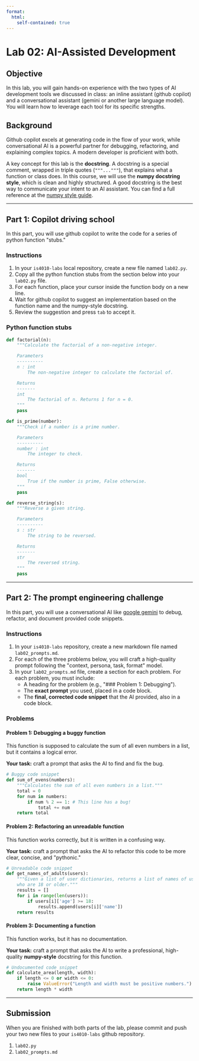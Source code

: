 ```yaml
---
format: 
  html:
    self-contained: true
---
```


# Lab 02: AI-Assisted Development

## Objective

In this lab, you will gain hands-on experience with the two types of AI development tools we discussed in class: an inline assistant (github copilot) and a conversational assistant (gemini or another large language model). You will learn how to leverage each tool for its specific strengths.

## Background

Github copilot excels at generating code in the flow of your work, while conversational AI is a powerful partner for debugging, refactoring, and explaining complex topics. A modern developer is proficient with both.

A key concept for this lab is the **docstring**. A docstring is a special comment, wrapped in triple quotes (`"""..."""`), that explains what a function or class does. In this course, we will use the **numpy docstring style**, which is clean and highly structured. A good docstring is the best way to communicate your intent to an AI assistant. You can find a full reference at the [numpy style guide](https://numpydoc.readthedocs.io/en/latest/format.html).

---

## Part 1: Copilot driving school

In this part, you will use github copilot to write the code for a series of python function "stubs."

### Instructions

1.  In your `is4010-labs` local repository, create a new file named `lab02.py`.
2.  Copy all the python function stubs from the section below into your `lab02.py` file.
3.  For each function, place your cursor inside the function body on a new line.
4.  Wait for github copilot to suggest an implementation based on the function name and the numpy-style docstring.
5.  Review the suggestion and press `tab` to accept it.

### Python function stubs

```python
def factorial(n):
    """Calculate the factorial of a non-negative integer.

    Parameters
    ----------
    n : int
        The non-negative integer to calculate the factorial of.

    Returns
    -------
    int
        The factorial of n. Returns 1 for n = 0.
    """
    pass

def is_prime(number):
    """Check if a number is a prime number.

    Parameters
    ----------
    number : int
        The integer to check.

    Returns
    -------
    bool
        True if the number is prime, False otherwise.
    """
    pass

def reverse_string(s):
    """Reverse a given string.

    Parameters
    ----------
    s : str
        The string to be reversed.

    Returns
    -------
    str
        The reversed string.
    """
    pass
````

-----

## Part 2: The prompt engineering challenge

In this part, you will use a conversational AI like [google gemini](https://gemini.google.com) to debug, refactor, and document provided code snippets.

### Instructions

1.  In your `is4010-labs` repository, create a new markdown file named `lab02_prompts.md`.
2.  For each of the three problems below, you will craft a high-quality prompt following the "context, persona, task, format" model.
3.  In your `lab02_prompts.md` file, create a section for each problem. For each problem, you must include:
      * A heading for the problem (e.g., "\#\#\# Problem 1: Debugging").
      * The **exact prompt** you used, placed in a code block.
      * The **final, corrected code snippet** that the AI provided, also in a code block.

### Problems

#### Problem 1: Debugging a buggy function

This function is supposed to calculate the sum of all even numbers in a list, but it contains a logical error.

**Your task:** craft a prompt that asks the AI to find and fix the bug.

```python
# Buggy code snippet
def sum_of_evens(numbers):
    """Calculates the sum of all even numbers in a list."""
    total = 0
    for num in numbers:
        if num % 2 == 1: # This line has a bug!
            total += num
    return total
```

#### Problem 2: Refactoring an unreadable function

This function works correctly, but it is written in a confusing way.

**Your task:** craft a prompt that asks the AI to refactor this code to be more clear, concise, and "pythonic."

```python
# Unreadable code snippet
def get_names_of_adults(users):
    """Given a list of user dictionaries, returns a list of names of users
    who are 18 or older."""
    results = []
    for i in range(len(users)):
        if users[i]['age'] >= 18:
            results.append(users[i]['name'])
    return results
```

#### Problem 3: Documenting a function

This function works, but it has no documentation.

**Your task:** craft a prompt that asks the AI to write a professional, high-quality **numpy-style** docstring for this function.

```python
# Undocumented code snippet
def calculate_area(length, width):
    if length <= 0 or width <= 0:
        raise ValueError("Length and width must be positive numbers.")
    return length * width
```

-----

## Submission

When you are finished with both parts of the lab, please commit and push your two new files to your `is4010-labs` github repository.

1.  `lab02.py`
2.  `lab02_prompts.md`
